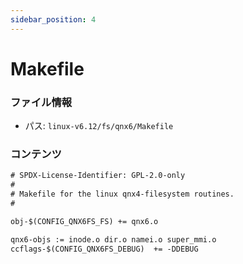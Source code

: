 ```yaml
---
sidebar_position: 4
---
```

# Makefile

### ファイル情報

- パス: `linux-v6.12/fs/qnx6/Makefile`

### コンテンツ

```txt
# SPDX-License-Identifier: GPL-2.0-only
#
# Makefile for the linux qnx4-filesystem routines.
#

obj-$(CONFIG_QNX6FS_FS) += qnx6.o

qnx6-objs := inode.o dir.o namei.o super_mmi.o
ccflags-$(CONFIG_QNX6FS_DEBUG)	+= -DDEBUG

```
